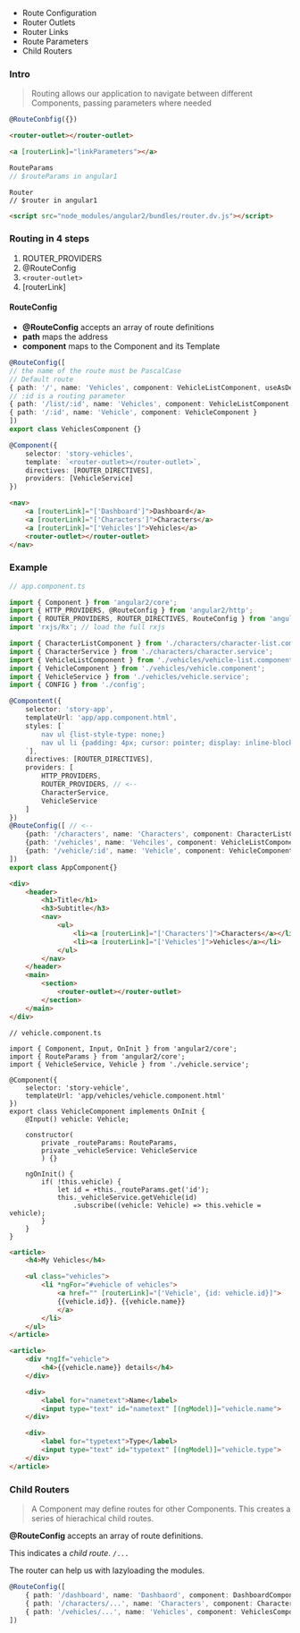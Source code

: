 - Route Configuration
- Router Outlets
- Router Links
- Route Parameters
- Child Routers

### Intro

> Routing allows our application to navigate between different Components, passing parameters where needed

```typescript
@RouteConbfig({})
```

```html
<router-outlet></router-outlet>

<a [routerLink]="linkParameters"></a>
```

```typescript
RouteParams
// $routeParams in angular1
```

```tyescript
Router
// $router in angular1
```

```html
<script src="node_modules/angular2/bundles/router.dv.js"></script>
```

### Routing in 4 steps

1. ROUTER_PROVIDERS
2. @RouteConfig
3. ```<router-outlet>```
4. [routerLink]

#### RouteConfig

+ **@RouteConfig** accepts an array of route definitions
+ **path** maps the address
+ **component** maps to the Component and its Template

```typescript
@RouteConfig([
// the name of the route must be PascalCase 
// Default route
{ path: '/', name: 'Vehicles', component: VehicleListComponent, useAsDefault: true},
// :id is a routing parameter
{ path: '/list/:id', name: 'Vehicles', component: VehicleListComponent },
{ path: '/:id', name: 'Vehicle', component: VehicleComponent }
])
export class VehiclesComponent {}
```

```typescript
@Component({
	selector: 'story-vehicles',
	template: `<router-outlet></router-outlet>`,
	directives: [ROUTER_DIRECTIVES],
	providers: [VehicleService]
})
```

```html
<nav>
	<a [routerLink]="['Dashboard']">Dashboard</a>
	<a [routerLink]="['Characters']">Characters</a>
	<a [routerLink]="['Vehicles']">Vehicles</a>
	<router-outlet></router-outlet>
</nav>
```

### Example

```typescript
// app.component.ts

import { Component } from 'angular2/core';
import { HTTP_PROVIDERS, @RouteConfig } from 'angular2/http';
import { ROUTER_PROVIDERS, ROUTER_DIRECTIVES, RouteConfig } from 'angular2/router'; // <--
import 'rxjs/Rx'; // load the full rxjs

import { CharacterListComponent } from './characters/character-list.component';
import { CharacterService } from './characters/character.service';
import { VehicleListComponent } from './vehicles/vehicle-list.component';
import { VehicleComponent } from './vehicles/vehicle.component';
import { VehicleService } from './vehicles/vehicle.service';
import { CONFIG } from './config';

@Compontent({
	selector: 'story-app',
	templateUrl: 'app/app.component.html',
	styles: [`
		nav ul {list-style-type: none;}
		nav ul li {padding: 4px; cursor: pointer; display: inline-block}
	`],
	directives: [ROUTER_DIRECTIVES],
	providers: [
		HTTP_PROVIDERS,
		ROUTER_PROVIDERS, // <--
		CharacterService,
		VehicleService
	]
})
@RouteConfig([ // <-- 
	{path: '/characters', name: 'Characters', component: CharacterListComponent, useAsDefault: true},
	{path: '/vehicles', name: 'Vehciles', component: VehicleListComponent},
	{path: '/vehicle/:id', name: 'Vehicle', component: VehicleComponent}
])
export class AppComponent{}
```

```html
<div>
	<header>
		<h1>Title</h1>
		<h3>Subtitle</h3>
		<nav>
			<ul>
				<li><a [routerLink]="['Characters']">Characters</a></li>
				<li><a [routerLink]="['Vehicles']">Vehicles</a></li>
			</ul>
		</nav>
	</header>
	<main>
		<section>
			<router-outlet></router-outlet>
		</section>
	</main>
</div>
```

```typsecript
// vehicle.component.ts

import { Component, Input, OnInit } from 'angular2/core';
import { RouteParams } from 'angular2/core';
import { VehicleService, Vehicle } from './vehicle.service';

@Component({
	selector: 'story-vehicle',
	templateUrl: 'app/vehicles/vehicle.component.html'
})
export class VehicleComponent implements OnInit {
	@Input() vehicle: Vehicle;

	constructor(
		private _routeParams: RouteParams, 
		private _vehicleService: VehicleService
		) {}

	ngOnInit() {
		if( !this.vehicle) {
			let id = +this._routeParams.get('id');
			this._vehicleService.getVehicle(id)
				.subscribe((vehicle: Vehicle) => this.vehicle = vehicle);
		}
	}
}
```

```html
<article>
	<h4>My Vehicles</h4>

	<ul class="vehicles">
		<li *ngFor="#vehicle of vehicles">
			<a href="" [routerLink]="['Vehicle', {id: vehicle.id}]">
			{{vehicle.id}}. {{vehicle.name}}
			</a>
		</li>
	</ul>
</article>
```

```html
<article>
	<div *ngIf="vehicle">
		<h4>{{vehicle.name}} details</h4>
	</div>

	<div>
		<label for="nametext">Name</label>
		<input type="text" id="nametext" [(ngModel)]="vehicle.name">
	</div>

	<div>
		<label for="typetext">Type</label>
		<input type="text" id="typetext" [(ngModel)]="vehicle.type">
	</div>
</article>
```

### Child Routers

> A Component may define routes for other Components. This creates a series of hierachical child routes.

**@RouteConfig** accepts an array of route definitions.

This indicates a *child route*.
```/...```

The router can help us with lazyloading the modules.

```typescript
@RouteConfig([
	{ path: '/dashboard', name: 'Dashbaord', component: DashboardComponent, useAsDefault: true},
	{ path: '/characters/...', name: 'Characters', component: CharactersComponent },
	{ path: '/vehicles/...', name: 'Vehicles', component: VehiclesComponent }
])
```